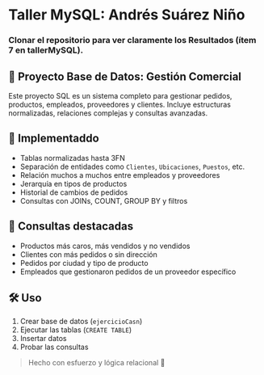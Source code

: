# Taller MySQL: Andrés Suárez Niño

### Clonar el repositorio para ver claramente los Resultados (ítem 7 en tallerMySQL).

## 🚀 Proyecto Base de Datos: Gestión Comercial

Este proyecto SQL es un sistema completo para gestionar pedidos, productos, empleados, proveedores y clientes. Incluye estructuras normalizadas, relaciones complejas y consultas avanzadas.

## 🔧 Implementaddo

- Tablas normalizadas hasta 3FN
- Separación de entidades como `Clientes`, `Ubicaciones`, `Puestos`, etc.
- Relación muchos a muchos entre empleados y proveedores
- Jerarquía en tipos de productos
- Historial de cambios de pedidos
- Consultas con JOINs, COUNT, GROUP BY y filtros

## 🧩 Consultas destacadas

- Productos más caros, más vendidos y no vendidos
- Clientes con más pedidos o sin dirección
- Pedidos por ciudad y tipo de producto
- Empleados que gestionaron pedidos de un proveedor específico

## 🛠️ Uso

1. Crear base de datos (`ejercicioCasn`)
2. Ejecutar las tablas (`CREATE TABLE`)
3. Insertar datos
4. Probar las consultas

> Hecho con esfuerzo y lógica relacional :muscle:
